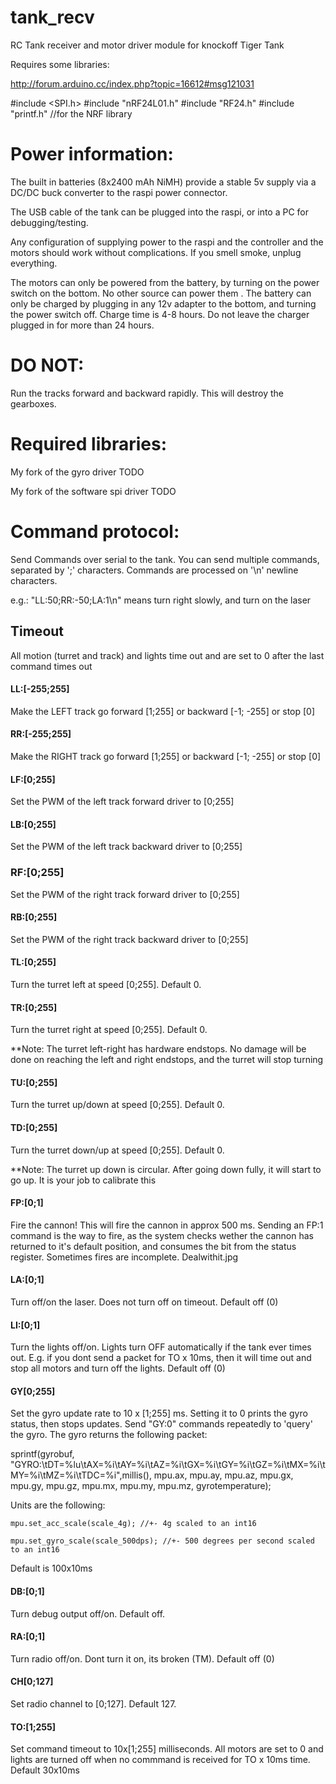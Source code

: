 # tank_recv
RC Tank receiver and motor driver module for knockoff Tiger Tank

Requires some libraries:

http://forum.arduino.cc/index.php?topic=16612#msg121031

#include <SPI.h>
#include "nRF24L01.h"
#include "RF24.h"
#include "printf.h" //for the NRF library

# Power information:
The built in batteries (8x2400 mAh NiMH) provide a stable 5v supply via a DC/DC buck converter to the raspi power connector.

The USB cable of the tank can be plugged into the raspi, or into a PC for debugging/testing.

Any configuration of supplying power to the raspi and the controller and the motors should work without complications. If you smell smoke, unplug everything.

The motors can only be powered from the battery, by turning on the power switch on the bottom. No other source can power them
.
The battery can only be charged by plugging in any 12v adapter to the bottom, and turning the power switch off. Charge time is 4-8 hours. Do not leave the charger plugged in for more than 24 hours. 

# DO NOT:
Run the tracks forward and backward rapidly. This will destroy the gearboxes.


# Required libraries:
My fork of the gyro driver TODO

My fork of the software spi driver TODO

# Command protocol:

Send Commands over serial to the tank. You can send multiple commands, separated by ';' characters. Commands are processed on '\n' newline characters.

e.g.: "LL:50;RR:-50;LA:1\n" means turn right slowly, and turn on the laser

## Timeout
All motion (turret and track) and lights time out and are set to 0 after the last command times out

#### LL:[-255;255]
Make the LEFT track go forward [1;255] or backward [-1; -255] or stop [0]

#### RR:[-255;255]
Make the RIGHT track go forward [1;255] or backward [-1; -255] or stop [0]

#### LF:[0;255]
Set the PWM of the left track forward driver to [0;255]

#### LB:[0;255]
Set the PWM of the left track backward driver to [0;255]

### RF:[0;255]
Set the PWM of the right track forward driver to [0;255]

#### RB:[0;255]
Set the PWM of the right track backward driver to [0;255] 


#### TL:[0;255]
Turn the turret left at speed [0;255]. Default 0.

#### TR:[0;255]
Turn the turret right at speed [0;255]. Default 0.

**Note: The turret left-right has hardware endstops. No damage will be done on reaching the left and right endstops, and the turret will stop turning

#### TU:[0;255]
Turn the turret up/down at speed [0;255]. Default 0.
#### TD:[0;255]
Turn the turret down/up at speed [0;255]. Default 0.

**Note: The turret up down is circular. After going down fully, it will start to go up. It is your job to calibrate this

#### FP:[0;1]
Fire the cannon! This will fire the cannon in approx 500 ms. Sending an FP:1 command is the way to fire, as the system checks wether the cannon has returned to it's default position, and consumes the bit from the status register. Sometimes fires are incomplete. Dealwithit.jpg

#### LA:[0;1]
Turn off/on the laser. Does not turn off on timeout. Default off (0)

#### LI:[0;1]
Turn the lights off/on. Lights turn OFF automatically if the tank ever times out. E.g. if you dont send a packet for TO x 10ms, then it will time out and stop all motors and turn off the lights. Default off (0)

#### GY[0;255]
Set the gyro update rate to 10 x [1;255] ms. Setting it to 0 prints the gyro status, then stops updates. Send "GY:0" commands repeatedly to 'query' the gyro. The gyro returns the following packet:

sprintf(gyrobuf, "GYRO:\tDT=%lu\tAX=%i\tAY=%i\tAZ=%i\tGX=%i\tGY=%i\tGZ=%i\tMX=%i\tMY=%i\tMZ=%i\tTDC=%i",millis(),
	mpu.ax, mpu.ay, mpu.az, mpu.gx, mpu.gy, mpu.gz, mpu.mx, mpu.my, mpu.mz, gyrotemperature);
	
 Units are the following: 
 
 	mpu.set_acc_scale(scale_4g); //+- 4g scaled to an int16
	
	mpu.set_gyro_scale(scale_500dps); //+- 500 degrees per second scaled to an int16
Default is 100x10ms

#### DB:[0;1]
Turn debug output off/on. Default off.

#### RA:[0;1]
Turn radio off/on. Dont turn it on, its broken (TM). Default off (0)

#### CH[0;127]
Set radio channel to [0;127]. Default 127.

#### TO:[1;255]
Set command timeout to 10x[1;255] milliseconds. All motors are set to 0 and lights are turned off when no commmand is received for TO x 10ms time. Default 30x10ms
